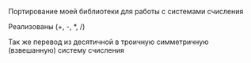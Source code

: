 Портирование моей библиотеки для работы с системами счисления

Реализованы (+, -, *, /)

Так же перевод из десятичной в троичную симметричную (взвешанную) систему счисления
